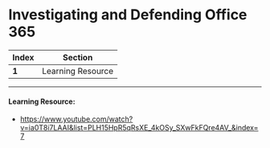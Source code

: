 # Investigating and Defending Office 365
Index | Section
--- | ---
**1** | Learning Resource

___


#### Learning Resource: 

* https://www.youtube.com/watch?v=ia0T8i7LAAI&list=PLH15HpR5qRsXE_4kOSy_SXwFkFQre4AV_&index=7